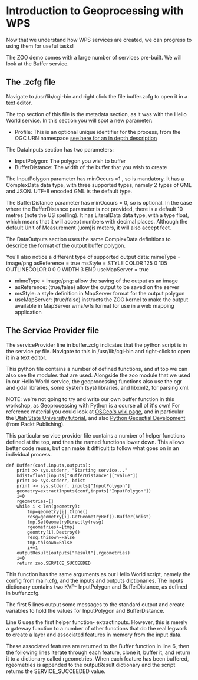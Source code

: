 # Introduction to Geoprocessing with WPS

Now that we understand how WPS services are created, we can progress to using them for useful tasks!

The ZOO demo comes with a large number of services pre-built. We will look at the Buffer service.

## The .zcfg file

Navigate to /usr/lib/cgi-bin and right click the file buffer.zcfg to open it in a text editor.

The top section of this file is the metadata section, as it was with the Hello World service. In this section you will spot a new parameter:
* Profile: This is an optional unique identifier for the process, from the OGC URN namespace [see here for an in depth description](http://www.opengeospatial.org/ogcna)

The DataInputs section has two parameters:
* InputPolygon: The polygon you wish to buffer
* BufferDistance: The width of the buffer that you wish to create

The InputPolygon parameter has minOccurs =1 , so is mandatory. It has a ComplexData data type, with three supported types, namely 2 types of GML and JSON. UTF-8 encoded GML is the default type.

The BufferDistance parameter has minOccurs = 0, so is optional. In the case where the BufferDistance parameter is not provided, there is a default 10 metres (note the US spelling). It has  LiteralData data type, with a type float, which means that it will accept numbers with decimal places. Although the default Unit of Measurement (uom)is meters, it will also accept feet.

The DataOutputs section uses the same ComplexData definitions to describe the format of the output buffer polygon.

You'll also notice a different type of supported output data:
    <Supported>
     mimeType = image/png
     asReference = true
     msStyle = STYLE COLOR 125 0 105 OUTLINECOLOR 0 0 0 WIDTH 3 END
     useMapServer = true
    </Supported>

* mimeType = image/png: allow the saving of the output as an image
* asReference: (true/false) allow the output to be saved on the server
* msStyle: a style definition in MapServer format for the output polygon
* useMapServer: (true/false) instructs the ZOO kernel to make the output available in MapServer wms/wfs format for use in a web mapping application

## The Service Provider file

The serviceProvider line in buffer.zcfg indicates that the python script is in the service.py file. Navigate to this in /usr/lib/cgi-bin and right-click to open it in a text editor.

This python file contains a number of defined functions, and at top we can also see the modules that are used. Alongside the zoo module that we used in our Hello World service, the geoprocessing functions also use the ogr and gdal libraries, some system (sys) libraries, and libxml2, for parsing xml.

NOTE: we're not going to try and write our own buffer function in this workshop, as Geoprocessing with Python is a course all of it's own! For reference material you could look at [OSGeo's wiki page](http://trac.osgeo.org/gdal/wiki/GdalOgrInPython), and in particular the [Utah State University tutorial](http://www.gis.usu.edu/~chrisg/python), and also [Python Geosptial Development](http://www.packtpub.com/application-development/python-geospatial-development) (from Packt Publishing).

This particular service provider file contains a number of helper functions defined at the top, and then the named functions lower down. This allows better code reuse, but can make it difficult to follow what goes on in an individual process.

    def Buffer(conf,inputs,outputs):
        print >> sys.stderr, "Starting service..."
        bdist=float(inputs["BufferDistance"]["value"])
        print >> sys.stderr, bdist
        print >> sys.stderr, inputs["InputPolygon"]
        geometry=extractInputs(conf,inputs["InputPolygon"])
        i=0
        rgeometries=[]
        while i < len(geometry):
            tmp=geometry[i].Clone()
            resg=geometry[i].GetGeometryRef().Buffer(bdist)
            tmp.SetGeometryDirectly(resg)
            rgeometries+=[tmp]
            geomtry[i].Destroy()
            resg.thisown=False
            tmp.thisown=False
            i+=1
        outputResult(outputs["Result"],rgeometries)
        i=0
        return zoo.SERVICE_SUCCEEDED

This function has the same arguments as our Hello World script, namely the config from main.cfg, and the inputs and outputs dictionaries. The inputs dictionary contains two KVP- InputPolygon and BufferDistance, as defined in buffer.zcfg.

The first 5 lines output some messages to the standard output and create variables to hold the values for InputPolygon and BufferDistance.

Line 6 uses the first helper function- extractInputs. However, this is merely a gateway function to a number of other functions that do the real legwork to create a layer and associated features in memory from the input data.

These associated features are returned to the Buffer function in line 6, then the following lines iterate through each feature, clone it, buffer it, and return it to a dictionary called rgeometries. When each feature has been buffered, rgeometries is appended to the outputResult dictionary and the script returns the SERVICE_SUCCEEDED value.

 




